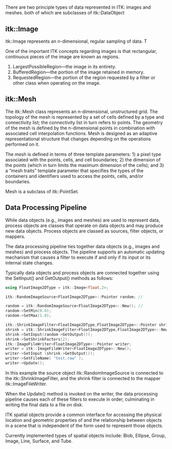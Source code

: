 #
There are two principle types of data represented in ITK: images and meshes. both of which are subclasses of
itk::DataObject

## itk::Image
itk::Image represents an n-dimensional, regular sampling of data. T

One of the important ITK concepts regarding images is that rectangular, continuous pieces of the
image are known as regions.

1. LargestPossibleRegion—the image in its entirety.
2. BufferedRegion—the portion of the image retained in memory.
3. RequestedRegion—the portion of the region requested by a filter or other class when operating on the image.

## itk::Mesh
The itk::Mesh class represents an n-dimensional, unstructured grid. The topology of the mesh is
represented by a set of cells defined by a type and connectivity list; the connectivity list in turn refers
to points. The geometry of the mesh is defined by the n-dimensional points in combination with
associated cell interpolation functions. Mesh is designed as an adaptive representational structure
that changes depending on the operations performed on it.

The mesh is defined in terms of three template parameters: 1) a pixel type associated with the
points, cells, and cell boundaries; 2) the dimension of the points (which in turn limits the maximum
dimension of the cells); and 3) a “mesh traits” template parameter that specifies the types of the
containers and identifiers used to access the points, cells, and/or boundaries.

Mesh is a subclass of itk::PointSet.

## Data Processing Pipeline

While data objects (e.g., images and meshes) are used to represent data, process objects are classes
that operate on data objects and may produce new data objects. Process objects are classed as
sources, filter objects, or mappers.

The data processing pipeline ties together data objects (e.g., images and meshes) and process objects.
The pipeline supports an automatic updating mechanism that causes a filter to execute if and only
if its input or its internal state changes.

Typically data objects and process objects are connected together using the SetInput() and
GetOutput() methods as follows:

``` cpp
using FloatImage2DType = itk::Image<float,2>;

itk::RandomImageSource<FloatImage2DType>::Pointer random; // 

random = itk::RandomImageSource<FloatImage2DType>::New(); // 
random->SetMin(0.0);
random->SetMax(1.0);

itk::ShrinkImageFilter<FloatImage2DType,FloatImage2DType>::Pointer shrink;
shrink = itk::ShrinkImageFilter<FloatImage2DType,FloatImage2DType>::New();
shrink->SetInput(random->GetOutput());
shrink->SetShrinkFactors(2);
itk::ImageFileWriter<FloatImage2DType>::Pointer writer;
writer = itk::ImageFileWriter<FloatImage2DType>::New();
writer->SetInput (shrink->GetOutput());
writer->SetFileName( "test.raw" );
writer->Update();
```
  
  In this example the source object itk::RandomImageSource is connected to
the itk::ShrinkImageFilter, and the shrink filter is connected to the mapper
itk::ImageFileWriter.

When the Update() method is invoked on the writer, the data
processing pipeline causes each of these filters to execute in order, culminating in writing the final
data to a file on disk.

ITK spatial objects provide a common interface for accessing the physical location and geometric
properties of and the relationship between objects in a scene that is independent of the form used
to represent those objects.

Currently implemented types of spatial objects include: Blob, Ellipse, Group, Image, Line, Surface,
and Tube.

